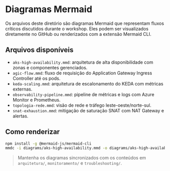 # Diagramas Mermaid

Os arquivos deste diretório são diagramas Mermaid que representam fluxos críticos discutidos durante o workshop. Eles podem ser visualizados diretamente no GitHub ou renderizados com a extensão Mermaid CLI.

## Arquivos disponíveis
- `aks-high-availability.mmd`: arquitetura de alta disponibilidade com zonas e componentes gerenciados.
- `agic-flow.mmd`: fluxo de requisição do Application Gateway Ingress Controller até os pods.
- `keda-scaling.mmd`: arquitetura de escalonamento do KEDA com métricas externas.
- `observability-pipeline.mmd`: pipeline de métricas e logs com Azure Monitor e Prometheus.
- `topologia-rede.mmd`: visão de rede e tráfego leste-oeste/norte-sul.
- `snat-exhaustion.mmd`: mitigação de saturação SNAT com NAT Gateway e alertas.

## Como renderizar
```bash
npm install -g @mermaid-js/mermaid-cli
mmdc -i diagrams/aks-high-availability.mmd -o diagrams/aks-high-availability.png
```

> Mantenha os diagramas sincronizados com os conteúdos em `arquitetura/`, `monitoramento/` e `troubleshooting/`.
